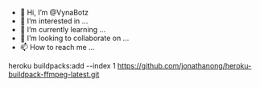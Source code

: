 - 👋 Hi, I’m @VynaBotz
- 👀 I’m interested in ...
- 🌱 I’m currently learning ...
- 💞️ I’m looking to collaborate on ...
- 📫 How to reach me ...

<!---
VynaBotz/VynaBotz is a ✨ special ✨ repository because its `README.md` (this file) appears on your GitHub profile.
You can click the Preview link to take a look at your changes.
--->
heroku buildpacks:add --index 1 https://github.com/jonathanong/heroku-buildpack-ffmpeg-latest.git

